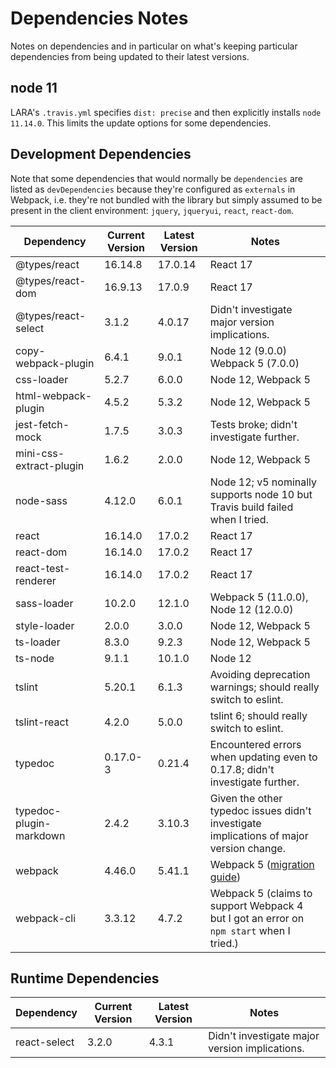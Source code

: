 # Dependencies Notes

Notes on dependencies and in particular on what's keeping particular dependencies from being updated to their latest versions.

## node 11

LARA's `.travis.yml` specifies `dist: precise` and then explicitly installs `node 11.14.0`. This limits the update options for some dependencies.

## Development Dependencies

Note that some dependencies that would normally be `dependencies` are listed as `devDependencies` because they're configured as `externals` in Webpack, i.e. they're not bundled with the library but simply assumed to be present in the client environment: `jquery`, `jqueryui`, `react`, `react-dom`.

|Dependency|Current Version|Latest Version|Notes|
|----------|---------------|--------------|-----|
|@types/react|16.14.8|17.0.14|React 17|
|@types/react-dom|16.9.13|17.0.9|React 17
|@types/react-select|3.1.2|4.0.17|Didn't investigate major version implications.|
|copy-webpack-plugin|6.4.1|9.0.1|Node 12 (9.0.0) Webpack 5 (7.0.0)|
|css-loader|5.2.7|6.0.0|Node 12, Webpack 5|
|html-webpack-plugin|4.5.2|5.3.2|Node 12, Webpack 5|
|jest-fetch-mock|1.7.5|3.0.3|Tests broke; didn't investigate further.|
|mini-css-extract-plugin|1.6.2|2.0.0|Node 12, Webpack 5|
|node-sass|4.12.0|6.0.1|Node 12; v5 nominally supports node 10 but Travis build failed when I tried.|
|react|16.14.0|17.0.2|React 17|
|react-dom|16.14.0|17.0.2|React 17|
|react-test-renderer|16.14.0|17.0.2|React 17|
|sass-loader|10.2.0|12.1.0|Webpack 5 (11.0.0), Node 12 (12.0.0)|
|style-loader|2.0.0|3.0.0|Node 12, Webpack 5|
|ts-loader|8.3.0|9.2.3|Node 12, Webpack 5|
|ts-node|9.1.1|10.1.0|Node 12|
|tslint|5.20.1|6.1.3|Avoiding deprecation warnings; should really switch to eslint.|
|tslint-react|4.2.0|5.0.0|tslint 6; should really switch to eslint.|
|typedoc|0.17.0-3|0.21.4|Encountered errors when updating even to 0.17.8; didn't investigate further.|
|typedoc-plugin-markdown|2.4.2|3.10.3|Given the other typedoc issues didn't investigate implications of major version change.|
|webpack|4.46.0|5.41.1|Webpack 5 ([migration guide](https://webpack.js.org/migrate/5/#upgrade-webpack-4-to-the-latest-available-version))|
|webpack-cli|3.3.12|4.7.2|Webpack 5 (claims to support Webpack 4 but I got an error on `npm start` when I tried.)|

## Runtime Dependencies

|Dependency|Current Version|Latest Version|Notes|
|----------|---------------|--------------|-----|
|react-select|3.2.0|4.3.1|Didn't investigate major version implications.|
